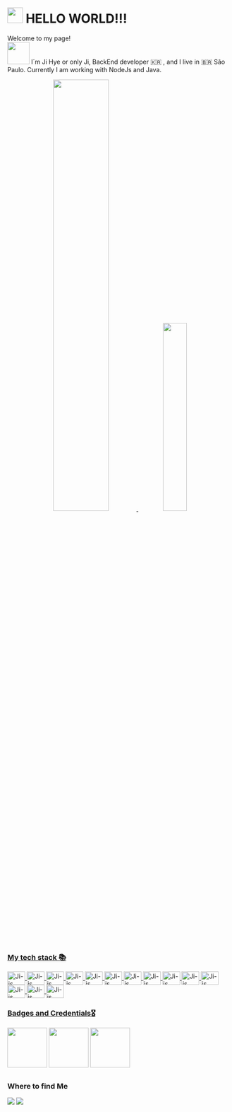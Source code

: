 # <img src="https://media.giphy.com/media/hvRJCLFzcasrR4ia7z/giphy.gif" width="35"> HELLO WORLD!!! 
Welcome to my page!   
<img src="https://media.giphy.com/media/fAbbq1tF99d0uiizsr/giphy.gif" width="50">
I´m Ji Hye or only Ji, BackEnd developer 🇰🇷 , and I live in 🇧🇷 São Paulo. Currently I am working with NodeJs and Java.

<div align="center">
  <a href="https://github.com/jihye83">
  <img width="50%" src="https://github-readme-stats.vercel.app/api?username=jihye83&show_icons=true&theme=dark&include_all_commits=true&count_private=true"/>
  <img width="33%" src="https://github-readme-stats.vercel.app/api/top-langs/?username=jihye83&layout=compact&langs_count=7&theme=dark"/>
</div>

<h3>My tech stack 📚</h3>
<div>
  <img align="center" alt="Ji-js" height="30" width="40" src="https://cdn.jsdelivr.net/gh/devicons/devicon/icons/java/java-original.svg" />
  <img align="center" alt="Ji-js" height="30" width="40" src="https://cdn.jsdelivr.net/gh/devicons/devicon/icons/html5/html5-original.svg" />
  <img align="center" alt="Ji-js" height="30" width="40" src="https://cdn.jsdelivr.net/gh/devicons/devicon/icons/css3/css3-original.svg" />
  <img align="center" alt="Ji-js" height="30" width="40" src="https://cdn.jsdelivr.net/gh/devicons/devicon/icons/javascript/javascript-original.svg" />
  <img align="center" alt="Ji-js" height="30" width="40" src="https://cdn.jsdelivr.net/gh/devicons/devicon/icons/typescript/typescript-plain.svg" />
  <img align="center" alt="Ji-js" height="30" width="40" src="https://cdn.jsdelivr.net/gh/devicons/devicon/icons/react/react-original.svg" />
  <img align="center" alt="Ji-js" height="30" width="40" src="https://cdn.jsdelivr.net/gh/devicons/devicon/icons/mysql/mysql-original-wordmark.svg" />
  <img align="center" alt="Ji-js" height="30" width="40" src="https://cdn.jsdelivr.net/gh/devicons/devicon/icons/spring/spring-original.svg" />
  <img align="center" alt="Ji-js" height="30" width="40" src="https://cdn.jsdelivr.net/gh/devicons/devicon/icons/docker/docker-plain.svg" />
  <img align="center" alt="Ji-js" height="30" width="40" src="https://cdn.jsdelivr.net/gh/devicons/devicon/icons/figma/figma-original.svg" />
  <img align="center" alt="Ji-js" height="30" width="40" src="https://cdn.jsdelivr.net/gh/devicons/devicon/icons/xd/xd-plain.svg" />
  <img align="center" alt="Ji-js" height="30" width="40" src="https://cdn.jsdelivr.net/gh/devicons/devicon/icons/c/c-plain.svg" />
  <img align="center" alt="Ji-js" height="30" width="40" src="https://cdn.jsdelivr.net/gh/devicons/devicon/icons/materialui/materialui-plain.svg" />
  <img align="center" alt="Ji-js" height="30" width="40" src="https://cdn.jsdelivr.net/gh/devicons/devicon/icons/git/git-plain.svg" />

</div>

<h3>Badges and Credentials🎖️</h3> 
<div>
<a href="https://www.credly.com/badges/cf75ddb8-6efc-4014-9533-dd6d315a4542"><img src="https://images.credly.com/size/680x680/images/00634f82-b07f-4bbd-a6bb-53de397fc3a6/image.png" width=90 height=90/></a>
<a href="https://learn.microsoft.com/pt-br/users/jihyekoo-1612/credentials/4c0b6603b3e5ab63?ref=https%3A%2F%2Fwww.linkedin.com%2F"><img src="https://learn.microsoft.com/media/learn/certification/badges/microsoft-certified-fundamentals-badge.svg" width=90 height=90/></a>
<a href="https://www.credly.com/earner/earned/badge/0ac8a086-6a71-4212-ab30-e9cdb93bef14"><img src="https://images.credly.com/size/340x340/images/024d0122-724d-4c5a-bd83-cfe3c4b7a073/image.png" width=90 height=90/></a>
</div>

##
<h3>Where to find Me</h3>
<div>
  <a href="https://www.linkedin.com/in/jihye-koo/" target="_blank"><img src="https://img.shields.io/badge/LinkedIn-0077B5?style=for-the-badge&logo=linkedin&logoColor=white" target="_blank"></a> 
  <a href = "mailto:jihye83@gmail.com"><img src="https://img.shields.io/badge/-Gmail-%23333?style=for-the-badge&logo=gmail&logoColor=c71610" target="_blank"></a>
</div>

<!--
**jihye83/jihye83** is a ✨ _special_ ✨ repository because its `README.md` (this file) appears on your GitHub profile.
Here are some ideas to get you started:

- 🔭 I’m currently working on ...
- 🌱 I’m currently learning ...
- 👯 I’m looking to collaborate on ...
- 🤔 I’m looking for help with ...
- 💬 Ask me about ...
- 📫 How to reach me: ...
- 😄 Pronouns: ...
- ⚡ Fun fact: ...
-->

